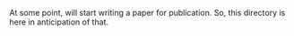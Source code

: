 At some point, will start writing a paper for publication.  So, this directory is here in anticipation of that.
